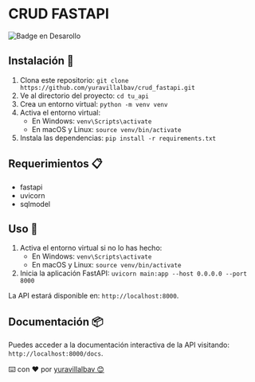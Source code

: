 # CRUD FASTAPI
![Badge en Desarollo](https://img.shields.io/badge/STATUS-EN%20DESAROLLO-green)

## Instalación 🚀

1. Clona este repositorio: `git clone https://github.com/yuravillalbav/crud_fastapi.git`
2. Ve al directorio del proyecto: `cd tu_api`
3. Crea un entorno virtual: `python -m venv venv`
4. Activa el entorno virtual:
   - En Windows: `venv\Scripts\activate`
   - En macOS y Linux: `source venv/bin/activate`
5. Instala las dependencias: `pip install -r requirements.txt`

## Requerimientos 📋

- fastapi
- uvicorn
- sqlmodel

## Uso 🔧

1. Activa el entorno virtual si no lo has hecho: 
   - En Windows: `venv\Scripts\activate`
   - En macOS y Linux: `source venv/bin/activate`
2. Inicia la aplicación FastAPI: `uvicorn main:app --host 0.0.0.0 --port 8000`

La API estará disponible en: `http://localhost:8000`.

## Documentación 📦

Puedes acceder a la documentación interactiva de la API visitando: `http://localhost:8000/docs`.

⌨️ con ❤️ por [yuravillalbav 😊](https://github.com/yuravillalbav)